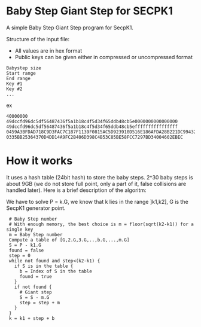 # Baby Step Giant Step for SECPK1

A simple Baby Step Giant Step program for SecpK1.

Structure of the input file:
* All values are in hex format
* Public keys can be given either in compressed or uncompressed format

```
Babystep size
Start range
End range
Key #1
Key #2
...
```

ex

```
40000000
49dccfd96dc5df56487436f5a1b18c4f5d34f65ddb48cb5e0000000000000000
49dccfd96dc5df56487436f5a1b18c4f5d34f65ddb48cb5effffffffffffffff
0459A3BFDAD718C9D3FAC7C187F1139F0815AC5D923910D516E186AFDA28B221DC994327554CED887AAE5D211A2407CDD025CFC3779ECB9C9D7F2F1A1DDF3E9FF8
0335BB25364370D4DD14A9FC2B406D398C4B53C85BE58FCC7297BD34004602EBEC
```

# How it works

It uses a hash table (24bit hash) to store the baby steps.
2^30 baby steps is about 9GB (we do not store full point, only a part of it, false collisions are handled later).
Here is a brief description of the algoritm:

We have to solve P = k.G, we know that k lies in the range ]k1,k2], G is the SecpK1 generator point.

```
 # Baby Step number
 # With enough memory, the best choice is m = floor(sqrt(k2-k1)) for a single key
 m = Baby Step number
 Compute a table of [G,2.G,3.G,..,b.G,...,m.G]
 S = P - k1.G
 found = false
 step = 0
 while not found and step<(k2-k1) {
   if S is in the table {
     b = Index of S in the table
     found = true
   }
   if not found {
     # Giant step
     S = S - m.G
     step = step + m
   }
 }
 k = k1 + step + b

```








